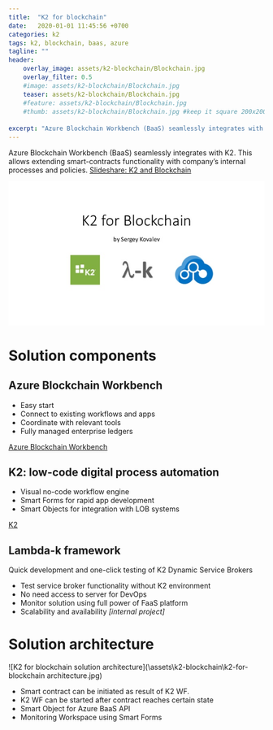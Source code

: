 ```yaml
---
title:  "K2 for blockchain"
date:   2020-01-01 11:45:56 +0700
categories: k2
tags: k2, blockchain, baas, azure
tagline: ""
header:
    overlay_image: assets/k2-blockchain/Blockchain.jpg
    overlay_filter: 0.5
    #image: assets/k2-blockchain/Blockchain.jpg
    teaser: assets/k2-blockchain/Blockchain.jpg
    #feature: assets/k2-blockchain/Blockchain.jpg
    #thumb: assets/k2-blockchain/Blockchain.jpg #keep it square 200x200 px is good

excerpt: "Azure Blockchain Workbench (BaaS) seamlessly integrates with K2"
---
```


Azure Blockchain Workbench (BaaS) seamlessly integrates with K2. This allows extending smart-contracts functionality with company’s internal processes and policies. [Slideshare: K2 and Blockchain](https://www.slideshare.net/SergeyKovalev2/k2-for-blockchain/)

![K2 and Blockchain](/assets/k2-blockchain/k2-for-blockchain.jpg)

# Solution components

## Azure Blockchain Workbench

* Easy start
* Connect to existing workflows and apps
* Coordinate with relevant tools
* Fully managed enterprise ledgers

[Azure Blockchain Workbench](https://azure.microsoft.com/en-us/features/blockchain-workbench/)

## K2: low-code digital process automation
* Visual no-code workflow engine
* Smart Forms for rapid app development
* Smart Objects for integration with LOB systems

[K2](https://k2.com)

## Lambda-k framework
Quick development and one-click testing of K2 Dynamic Service Brokers
* Test service broker functionality without K2 environment
* No need access to server for DevOps
* Monitor solution using full power of FaaS platform
* Scalability and availability
*[internal project]*

# Solution architecture

![K2 for blockchain solution architecture](\assets\k2-blockchain\k2-for-blockchain architecture.jpg)

* Smart contract can be initiated as result of K2 WF.
* K2 WF can be started after contract reaches certain state
* Smart Object for Azure BaaS API
* Monitoring Workspace using Smart Forms